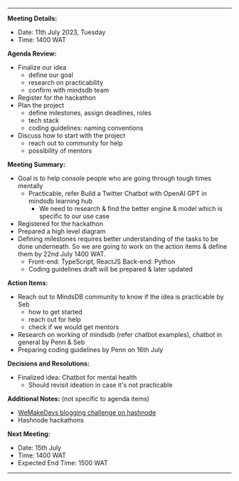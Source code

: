 
---

**Meeting Details:**

- Date: 11th July 2023, Tuesday
- Time: 1400 WAT

**Agenda Review:**

- Finalize our idea
  - define our goal
  - research on practicability
  - confirm with mindsdb team
- Register for the hackathon
- Plan the project
  - define milestones, assign deadlines, roles
  - tech stack
  - coding guidelines: naming conventions
- Discuss how to start with the project
  - reach out to community for help
  - possibility of mentors

**Meeting Summary:**

- Goal is to help console people who are going through tough times mentally
  - Practicable, refer Build a Twitter Chatbot with OpenAI GPT in mindsdb learning hub
    - We need to research & find the better engine & model which is specific to our use case
- Registered for the hackathon
- Prepared a high level diagram
- Defining milestones requires better understanding of the tasks to be done underneath.
  So we are going to work on the action items & define them by 22nd July 1400 WAT.
  - Front-end: TypeScript, ReactJS
    Back-end: Python
  - Coding guidelines draft will be prepared & later updated


**Action Items:**

- Reach out to MindsDB community to know if the idea is practicable by Seb
  - how to get started
  - reach out for help
  - check if we would get mentors
- Research on working of mindsdb (refer chatbot examples), chatbot in general by Penn & Seb
- Preparing coding guidelines by Penn on 16th July


**Decisions and Resolutions:**

- Finalized idea: Chatbot for mental health
  - Should revisit ideation in case it's not practicable


**Additional Notes:** (not specific to agenda items) 
- [WeMakeDevs blogging challenge on hashnode](https://wemakedevs.org/events/hashnode)
- Hashnode hackathons


**Next Meeting:**

- Date: 15th July
- Time: 1400 WAT
- Expected End Time: 1500 WAT

---
